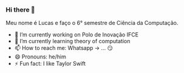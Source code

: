 ### Hi there 👋

Meu nome é Lucas e faço o 6° semestre de Ciência da Computação.

- 🔭 I’m currently working on Polo de Inovação IFCE
- 🌱 I’m currently learning theory of computation
- 📫 How to reach me: Whatsapp -> ... 😏
- 😄 Pronouns: he/him
- ⚡ Fun fact: I like Taylor Swift

<!--
**lucasb20/lucasb20** is a ✨ _special_ ✨ repository because its `README.md` (this file) appears on your GitHub profile.

Here are some ideas to get you started:

- 🔭 I’m currently working on ...
- 🌱 I’m currently learning ...
- 👯 I’m looking to collaborate on ...
- 🤔 I’m looking for help with ...
- 💬 Ask me about ...
- 📫 How to reach me: ...
- 😄 Pronouns: ...
- ⚡ Fun fact: ...
-->
